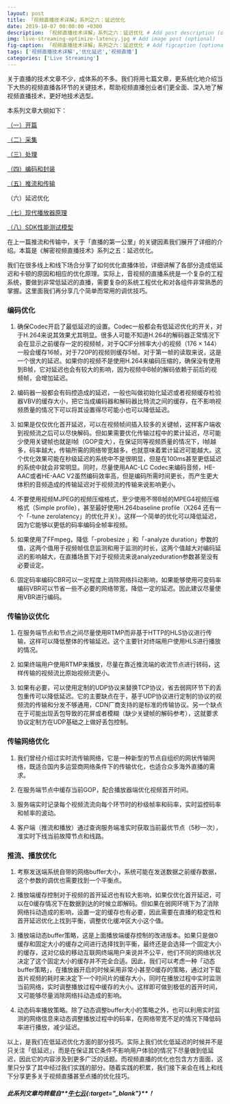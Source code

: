 ```yaml
---
layout: post
title: 「视频直播技术详解」系列之六：延迟优化
date: 2019-10-07 00:00:00 +0300
description: 「视频直播技术详解」系列之六：延迟优化 # Add post description (optional)
img: live-streaming-optimize-latency.jpg # Add image post (optional)
fig-caption: 「视频直播技术详解」系列之六：延迟优化 # Add figcaption (optional)
tags: ['视频直播技术详解','优化延迟','视频直播']
categories: ['Live Streaming']
---
```


关于直播的技术文章不少，成体系的不多。我们将用七篇文章，更系统化地介绍当下大热的视频直播各环节的关键技术<!--more-->，帮助视频直播创业者们更全面、深入地了解视频直播技术，更好地技术选型。

本系列文章大纲如下：

[（一）开篇](https://wowfrank.github.io/live-streaming-opening/)

[（二）采集](https://wowfrank.github.io/live-streaming-collection/)

[（三）处理](https://wowfrank.github.io/live-streaming-proceed/)

[（四）编码和封装](https://wowfrank.github.io/live-streaming-code-and-encapsulation/)

[（五）推流和传输](https://wowfrank.github.io/live-streaming-push-and-transport/)

（六）延迟优化

[（七）现代播放器原理](https://wowfrank.github.io/live-streaming-theory-of-modern-player/)

[（八）SDK性能测试模型](https://wowfrank.github.io/live-streaming-model-of-sdk-testing/)

在上一篇推流和传输中，关于「直播的第一公里」的关键因素我们展开了详细的介绍。本篇是《解密视频直播技术》系列之五：延迟优化。

我们在很多线上和线下场合分享了如何优化直播体验，详细讲解了各部分造成低延迟和卡顿的原因和相应的优化原理。实际上，音视频的直播系统是一个复杂的工程系统，要做到非常低延迟的直播，需要复杂的系统工程优化和对各组件非常熟悉的掌握。这里面我们再分享几个简单而常用的调优技巧。

### **编码优化**

1. 确保Codec开启了最低延迟的设置。Codec一般都会有低延迟优化的开关，对于H.264来说其效果尤其明显。很多人可能不知道H.264的解码器正常情况下会在显示之前缓存一定的视频帧，对于QCIF分辨率大小的视频（176 × 144）一般会缓存16帧，对于720P的视频则缓存5帧。对于第一帧的读取来说，这是一个很大的延迟。如果你的视频不是使用H.264来编码压缩的，确保没有使用到B帧，它对延迟也会有较大的影响，因为视频中B帧的解码依赖于前后的视频帧，会增加延迟。

2. 编码器一般都会有码控造成的延迟，一般也叫做初始化延迟或者视频缓存检验器VBV的缓存大小，把它当成编码器和解码器比特流之间的缓存，在不影响视频质量的情况下可以将其设置得尽可能小也可以降低延迟。

3. 如果是仅仅优化首开延迟，可以在视频帧间插入较多的关键帧，这样客户端收到视频流之后可以尽快解码。但如果需要优化传输过程中的累计延迟，尽可能少使用关键帧也就是I帧（GOP变大），在保证同等视频质量的情况下，I帧越多，码率越大，传输所需的网络带宽越多，也就意味着累计延迟可能越大。这个优化效果可能在秒级延迟的系统中不是很明显，但是在100ms甚至更低延迟的系统中就会非常明显。同时，尽量使用AAC-LC Codec来编码音频，HE-AAC或者HE-AAC V2虽然编码效率高，但是编码所需时间更长，而产生更大体积的音频造成的传输延迟对于视频流的传输来说影响更小。

4. 不要使用视频MJPEG的视频压缩格式，至少使用不带B帧的MPEG4视频压缩格式（Simple profile），甚至最好使用H.264baseline profile（X264 还有一个「-tune zerolatency」的优化开关）。这样一个简单的优化可以降低延迟，因为它能够以更低的码率编码全帧率视频。

5. 如果使用了FFmpeg，降低「-probesize 」和「-analyze duration」参数的值，这两个值用于视频帧信息监测和用于监测的时长，这两个值越大对编码延迟的影响越大，在直播场景下对于视频流来说analyzeduration参数甚至没有必要设定。

6. 固定码率编码CBR可以一定程度上消除网络抖动影响，如果能够使用可变码率编码VBR可以节省一些不必要的网络带宽，降低一定的延迟。因此建议尽量使用VBR进行编码。

### **传输协议优化**

1. 在服务端节点和节点之间尽量使用RTMP而非基于HTTP的HLS协议进行传输，这样可以降低整体的传输延迟。这个主要针对终端用户使用HLS进行播放的情况。

2. 如果终端用户使用RTMP来播放，尽量在靠近推流端的收流节点进行转码，这样传输的视频流比原始视频流更小。

3. 如果有必要，可以使用定制的UDP协议来替换TCP协议，省去弱网环节下的丢包重传可以降低延迟。它的主要缺点在于，基于UDP协议进行定制的协议的视频流的传输和分发不够通用，CDN厂商支持的是标准的传输协议。另一个缺点在于可能出现丢包导致的花屏或者模糊（缺少关键帧的解码参考），这就要求协议定制方在UDP基础之上做好丢包控制。

### **传输网络优化**

1. 我们曾经介绍过实时流传输网络，它是一种新型的节点自组织的网状传输网络，既适合国内多运营商网络条件下的传输优化，也适合众多海外直播的需求。

2. 在服务端节点中缓存当前GOP，配合播放器端优化视频首开时间。

3. 服务端实时记录每个视频流流向每个环节时的秒级帧率和码率，实时监控码率和帧率的波动。

4. 客户端（推流和播放）通过查询服务端准实时获取当前最优节点（5秒一次），准实时下线当前故障节点和线路。

### **推流、播放优化**

1. 考察发送端系统自带的网络buffer大小，系统可能在发送数据之前缓存数据，这个参数的调优也需要找到一个平衡点。

2. 播放端缓存控制对于视频的首开延迟也有较大影响，如果仅优化首开延迟，可以在0缓存情况下在数据到达的时候立即解码。但如果在弱网环境下为了消除网络抖动造成的影响，设置一定的缓存也有必要，因此需要在直播的稳定性和首开延迟优化上找到平衡，调整优化缓冲区大小这个值。

3. 播放端动态buffer策略，这是上面播放端缓存控制的改进版本。如果只是做0缓存和固定大小的缓存之间进行选择找到平衡，最终还是会选择一个固定大小的缓存，这对亿级的移动互联网终端用户来说并不公平，他们不同的网络状况决定了这个固定大小的缓存并不完全合适。因此，我们可以考虑一种「动态buffer策略」，在播放器开启的时候采用非常小甚至0缓存的策略，通过对下载首片视频的耗时来决定下一个时间片的缓存大小，同时在播放过程中实时监测当前网络，实时调整播放过程中缓存的大小。这样即可做到极低的首开时间，又可能够尽量消除网络抖动造成的影响。

4. 动态码率播放策略。除了动态调整buffer大小的策略之外，也可以利用实时监测的网络信息来动态调整播放过程中的码率，在网络带宽不足的情况下降低码率进行播放，减少延迟。

以上，是我们在低延迟优化方面的部分技巧。实际上我们优化低延迟的时候并不是只关注「低延迟」，而是在保证其它条件不影响用户体验的情况下尽量做到低延迟，因此它的内容涉及到更多广泛的话题。而视频直播的优化也包含方方面面，这里只分享了其中经过我们实践的部分。随着实践的积累，我们接下来会在线上和线下分享更多关于视频直播甚至点播的优化技巧。

##### 此系列文章均转载自**[牛七云](https://www.qiniu.com/){:target="_blank"}**！
